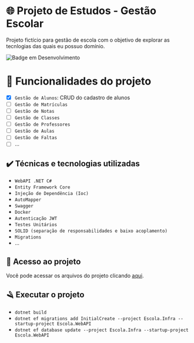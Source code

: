 # 🌐 Projeto de Estudos - Gestão Escolar

Projeto fictício para gestão de escola com o objetivo de explorar as tecnlogias das quais eu possuo domínio.

![Badge em Desenvolvimento](http://img.shields.io/static/v1?label=STATUS&message=EM%20DESENVOLVIMENTO&color=GREEN&style=for-the-badge)

# :hammer: Funcionalidades do projeto

- [X] `Gestão de Alunos`: CRUD do cadastro de alunos
- [ ] `Gestão de Matrículas`
- [ ] `Gestão de Notas`
- [ ] `Gestão de Classes`
- [ ] `Gestão de Professores`
- [ ] `Gestão de Aulas`
- [ ] `Gestão de Faltas`
- [ ] ...

## ✔️ Técnicas e tecnologias utilizadas

- ``WebAPI .NET C#``
- ``Entity Framework Core``
- ``Injeção de Dependência (Ioc)``
- ``AutoMapper``
- ``Swagger``
- ``Docker``
- ``Autenticação JWT``
- ``Testes Unitários``
- ``SOLID (separação de responsabilidades e baixo acoplamento)``
- ``Migrations``
- ...

## 📁 Acesso ao projeto
Você pode acessar os arquivos do projeto clicando [aqui](https://github.com/levinatanael/escola).

## 🪒 Executar o projeto

- ```dotnet build```
- ```dotnet ef migrations add InitialCreate --project Escola.Infra --startup-project Escola.WebAPI```
- ```dotnet ef database update --project Escola.Infra --startup-project Escola.WebAPI```

